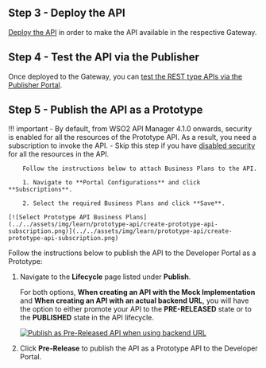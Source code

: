 ## Step 3 - Deploy the API

[Deploy the API](https://apim.docs.wso2.com/en/4.2.0/deploy-and-publish/deploy-on-gateway/deploy-api/deploy-an-api/) in order to make the API available in the respective Gateway.

## Step 4 - Test the API via the Publisher

Once deployed to the Gateway, you can [test the REST type APIs via the Publisher Portal](../../../design/create-api/create-rest-api/test-a-rest-api).

## Step 5 - Publish the API as a Prototype

!!! important
		- By default, from WSO2 API Manager 4.1.0 onwards, security is enabled for all the resources of the Prototype API. As a result, you need a subscription to invoke the API.
    - Skip this step if you have [disabled security](../../../design/api-security/api-authentication/disable-security/) for all the resources in the API.

		Follow the instructions below to attach Business Plans to the API.

		1. Navigate to **Portal Configurations** and click **Subscriptions**.

		2. Select the required Business Plans and click **Save**.

    [![Select Prototype API Business Plans](../../assets/img/learn/prototype-api/create-prototype-api-subscription.png)](../../assets/img/learn/prototype-api/create-prototype-api-subscription.png)

Follow the instructions below to publish the API to the Developer Portal as a Prototype:

1. Navigate to the **Lifecycle** page listed under **Publish**.  
    
    For both options, **When creating an API with the Mock Implementation** and **When creating an API with an actual backend URL**, you will have the option to either promote your API to the **PRE-RELEASED** state or to the **PUBLISHED** state in the API lifecycle.

    [![Publish as Pre-Released API when using backend URL](../../assets/img/learn/prototype-api/backend-url-lifecycle.png)](../../assets/img/learn/prototype-api/backend-url-lifecycle.png)

2. Click **Pre-Release** to publish the API as a Prototype API to the Developer Portal.
